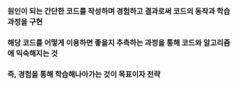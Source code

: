 ### 원인이 되는 간단한 코드를 작성하며 경험하고 결과로써 코드의 동작과 학습 과정을 구현
### 해당 코드를 어떻게 이용하면 좋을지 추측하는 과정을 통해 코드와 알고리즘에 익숙해지는 것
### 즉, 경험을 통해 학습해나아가는 것이 목표이자 전략
